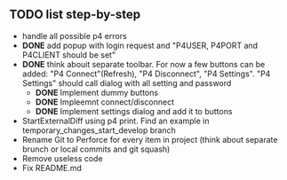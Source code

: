 ## TODO list step-by-step

* handle all possible p4 errors 
* **DONE** add popup with login request and "P4USER, P4PORT and P4CLIENT should be set"
* **DONE** think abouit separate toolbar. For now a few buttons can be added: "P4 Connect"(Refresh), "P4 Disconnect", "P4 Settings". "P4 Settings" should call dialog with all setting and password 
    + **DONE** Implement dummy buttons
    + **DONE** Impleemnt connect/disconnect
    + **DONE** Implement settings dialog and add it to buttons
* StartExternalDiff using p4 print. Find an example in temporary_changes_start_develop branch
* Rename Git to Perforce for every item in project (think about separate brunch or local commits and git squash)
* Remove useless code
* Fix README.md
